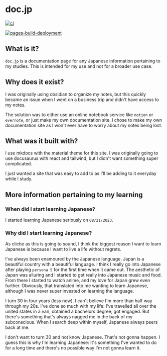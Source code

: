 # doc.jp

[![ci](https://github.com/tdwaf/doc.jp/actions/workflows/ci.yml/badge.svg?branch=main)](https://github.com/tdwaf/doc.jp/actions/workflows/ci.yml)

[![pages-build-deployment](https://github.com/tdwaf/doc.jp/actions/workflows/pages/pages-build-deployment/badge.svg?branch=main)](https://github.com/tdwaf/doc.jp/actions/workflows/pages/pages-build-deployment)

## What is it?

`doc.jp` is a documentation page for any Japanese information pertaining to my studies. This is intended for my use and not for a broader use case.

## Why does it exist?

I was originally using obsidian to organize my notes, but this quickly became an issue when I went on a business trip and didn't have access to my notes.

The solution was to either use an online notebook service like `notion` or `evernote`, or just make my own documentation site. I chose to make my own documentation site as I won't ever have to worry about my notes being lost.

## What was it built with?

I use mkdocs with the material theme for this site. I was originally going to use docusaurus with react and tailwind, but I didn't want something super complicated.

I just wanted a site that was easy to add to as I'll be adding to it everyday while I study.

## More information pertaining to my learning

### When did I start learning Japanese?

I started learning Japanese seriously on `08/21/2023`.

### Why did I start learning Japanese?

As cliche as this is going to sound, I think the biggest reason I want to learn Japanese is because I want to live a life without regrets.

I've always been enamoured by the Japanese language. Japan is a beautiful country with a beautiful language. I think I really go into Japanese after playing `persona 5` for the first time when it came out. The aesthetic of Japan was alluring and I started to get really into Japanese music and food. From there I started to watch anime, and my love for Japan grew even further. Obviously, that translated into me wanting to learn Japanese, although I was never super invested on learning the language.

I turn 30 in four years (less now). I can't believe I'm more than half way through my 20s. I've done so much with my life: I've travelled all over the united states in a van, obtained a bachelors degree, got engaged. But there's something that's always nagged me in the back of my subconscious. When I search deep within myself, Japanese always peers back at me.

I don't want to turn 30 and not know Japanese. That's not gonna happen. I guess this is why I'm learning Japanese: It's something I've wanted to do for a long time and there's no possible way I'm not gonna learn it.
